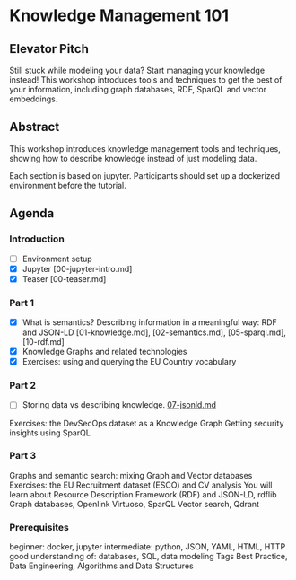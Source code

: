 # Knowledge Management 101

## Elevator Pitch

Still stuck while modeling your data? Start managing your knowledge instead!
This workshop introduces tools and techniques to get the best of your information,
including graph databases, RDF, SparQL and vector embeddings.

## Abstract

This workshop introduces knowledge management tools and techniques,
showing how to describe knowledge instead of just modeling data.

Each section is based on jupyter. Participants should set up a dockerized
environment before the tutorial.

## Agenda

### Introduction

- [ ] Environment setup
- [x] Jupyter [00-jupyter-intro.md]
- [x] Teaser [00-teaser.md]

### Part 1

- [x] What is semantics? Describing information in a meaningful way: RDF and JSON-LD [01-knowledge.md], [02-semantics.md], [05-sparql.md], [10-rdf.md]
- [x] Knowledge Graphs and related technologies
- [x] Exercises: using and querying the EU Country vocabulary

### Part 2

- [ ] Storing data vs describing knowledge. [07-jsonld.md](07-jsonld.md)

Exercises: the DevSecOps dataset as a Knowledge Graph
Getting security insights using SparQL

### Part 3

Graphs and semantic search: mixing Graph and Vector databases
Exercises: the EU Recruitment dataset (ESCO) and CV analysis
You will learn about
Resource Description Framework (RDF) and JSON-LD, rdflib
Graph databases, Openlink Virtuoso, SparQL
Vector search, Qdrant

### Prerequisites

beginner: docker, jupyter
intermediate: python, JSON, YAML, HTML, HTTP
good understanding of: databases, SQL, data modeling
Tags
Best Practice, Data Engineering, Algorithms and Data Structures
